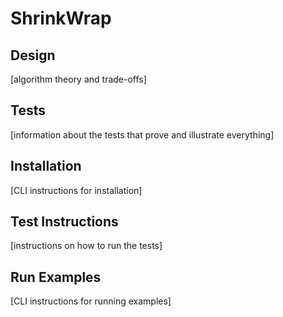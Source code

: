 # ShrinkWrap

## Design
[algorithm theory and trade-offs]

## Tests
[information about the tests that prove and illustrate everything]

## Installation
[CLI instructions for installation]

## Test Instructions
[instructions on how to run the tests]

## Run Examples
[CLI instructions for running examples]